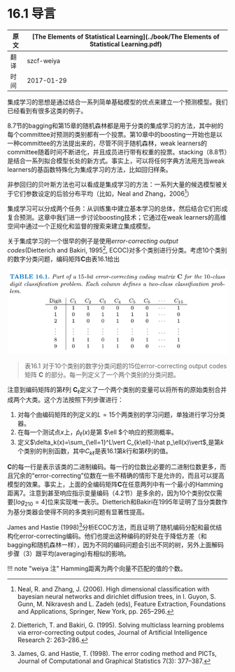# 16.1 导言

| 原文   | [The Elements of Statistical Learning](../book/The Elements of Statistical Learning.pdf) |
| ---- | ---------------------------------------- |
| 翻译   | szcf-weiya                               |
| 时间   | 2017-01-29                               |

集成学习的思想是通过结合一系列简单基础模型的优点来建立一个预测模型。我们已经看到有很多这类的例子。

8.7节的bagging和第15章的随机森林都是用于分类的集成学习的方法，其中树的每个committee对预测的类别都有一个投票。第10章中的boosting一开始也是以一种committee的方法提出来的，尽管不同于随机森林，weak learners的committee随着时间不断进化，并且成员进行带有权重的投票。stacking（8.8节）是结合一系列拟合模型长处的新方式。事实上，可以将任何字典方法用充当weak learners的基函数特殊化为集成学习的方法，比如回归样条。

非参回归的贝叶斯方法也可以看成是集成学习的方法：一系列大量的候选模型被关于它们参数设定的后验分布平均（比如，Neal and Zhang，2006[^1]）

集成学习可以分成两个任务：从训练集中建立基本学习的总体，然后结合它们形成复合预测。这章中我们进一步讨论boosting技术；它通过在weak learners的高维空间中通过一个正规化和监督的搜索来建立集成模型。

关于集成学习的一个很早的例子是使用*error-correcting output codes*(Dietterich and Bakiri, 1995[^2], ECOC)对多个类别进行分类。考虑10个类别的数字分类问题，编码矩阵$\mathbf{C}$由表16.1给出

![](../img/16/tab16.1.png)

> 表16.1 对于10个类别的数字分类问题的15位error-correcting output codes矩阵 $\mathbf C$ 的部分。每一列定义了一个两个类别的分类问题。

注意到编码矩阵的第$\ell$列 $\mathbf C_\ell$定义了一个两个类别的变量可以将所有的原始类别合并成两个大类。这个方法按照下列步骤进行：

1. 对每个由编码矩阵的列定义的$L=15$个两类别的学习问题，单独进行学习分类器。
2. 在每一个测试点$x$上，$\hat p_\ell (x)$是第 $\ell $个响应的预测概率。
3. 定义$\delta_k(x)=\sum_{\ell=1}^L\vert C_{k\ell}-\hat p_\ell(x)\vert$,是第$k$个类别的判别函数，其中$C_{k\ell}$是表16.1第$k$行和第$\ell$列的值。


$\mathbf C$的每一行是表示该类的二进制编码。每一行的位数比必要的二进制位数更多，而且冗余的“error-correcting”位数在一些不精确的情形下是允许的，而且可以提高模型的效果。事实上，上面的全编码矩阵$\mathbf C$在任意两列中有一个最小的Hamming距离7。注意到甚至响应指示变量编码（4.2节）是多余的，因为10个类别仅仅需要$[log_210=4]$位来实现唯一表示。Dietterich和Bakiri在1995年证明了当分类数作为基分类器会使得不同的多类别问题有显著性提高。

James and Hastie (1998)[^3]分析ECOC方法，而且证明了随机编码分配和最优结构化error-correcting编码。他们也提出这种编码的好处在于降低方差（和bagging和随机森林一样），因为不同的编码问题会引出不同的树，另外上面解码步骤（3）跟平均(averaging)有相似的影响。

!!! note "weiya 注"
		Hamming距离为两个向量不匹配的值的个数。

[^1]: Neal, R. and Zhang, J. (2006). High dimensional classification with bayesian neural networks and dirichlet diffusion trees, in I. Guyon, S. Gunn, M. Nikravesh and L. Zadeh (eds), Feature Extraction, Foundations and Applications, Springer, New York, pp. 265–296.
[^2]: Dietterich, T. and Bakiri, G. (1995). Solving multiclass learning problems via error-correcting output codes, Journal of Artificial Intelligence Research 2: 263–286.
[^3]: James, G. and Hastie, T. (1998). The error coding method and PICTs, Journal of Computational and Graphical Statistics 7(3): 377–387.
